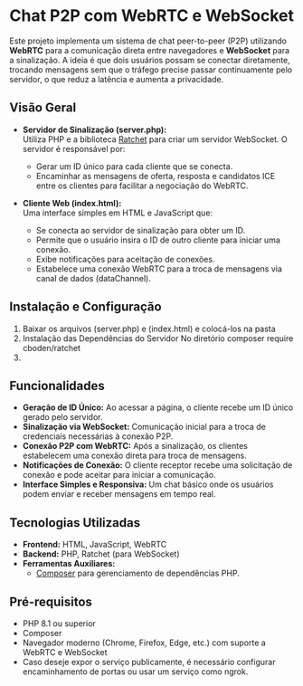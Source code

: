 # Chat P2P com WebRTC e WebSocket

Este projeto implementa um sistema de chat peer-to-peer (P2P) utilizando **WebRTC** para a comunicação direta entre navegadores e **WebSocket** para a sinalização. A ideia é que dois usuários possam se conectar diretamente, trocando mensagens sem que o tráfego precise passar continuamente pelo servidor, o que reduz a latência e aumenta a privacidade.

## Visão Geral

- **Servidor de Sinalização (server.php):**  
  Utiliza PHP e a biblioteca [Ratchet](http://socketo.me/) para criar um servidor WebSocket. O servidor é responsável por:
  - Gerar um ID único para cada cliente que se conecta.
  - Encaminhar as mensagens de oferta, resposta e candidatos ICE entre os clientes para facilitar a negociação do WebRTC.

- **Cliente Web (index.html):**  
  Uma interface simples em HTML e JavaScript que:
  - Se conecta ao servidor de sinalização para obter um ID.
  - Permite que o usuário insira o ID de outro cliente para iniciar uma conexão.
  - Exibe notificações para aceitação de conexões.
  - Estabelece uma conexão WebRTC para a troca de mensagens via canal de dados (dataChannel).

## Instalação e Configuração
  1. Baixar os arquivos (server.php) e (index.html) e colocá-los na pasta 
  1. Instalação das Dependências do Servidor
     No diretório 
     composer require cboden/ratchet
  3. 
## Funcionalidades

- **Geração de ID Único:** Ao acessar a página, o cliente recebe um ID único gerado pelo servidor.
- **Sinalização via WebSocket:** Comunicação inicial para a troca de credenciais necessárias à conexão P2P.
- **Conexão P2P com WebRTC:** Após a sinalização, os clientes estabelecem uma conexão direta para troca de mensagens.
- **Notificações de Conexão:** O cliente receptor recebe uma solicitação de conexão e pode aceitar para iniciar a comunicação.
- **Interface Simples e Responsiva:** Um chat básico onde os usuários podem enviar e receber mensagens em tempo real.

## Tecnologias Utilizadas

- **Frontend:** HTML, JavaScript, WebRTC
- **Backend:** PHP, Ratchet (para WebSocket)
- **Ferramentas Auxiliares:**  
  - [Composer](https://getcomposer.org/) para gerenciamento de dependências PHP.

## Pré-requisitos

- PHP 8.1 ou superior
- Composer
- Navegador moderno (Chrome, Firefox, Edge, etc.) com suporte a WebRTC e WebSocket
- Caso deseje expor o serviço publicamente, é necessário configurar encaminhamento de portas ou usar um serviço como ngrok.


